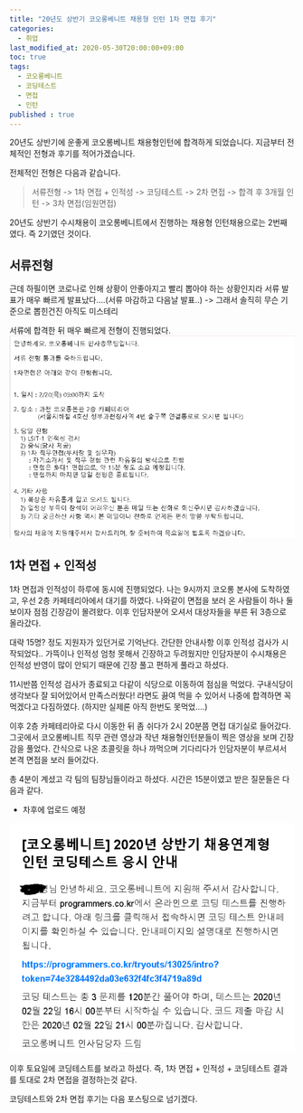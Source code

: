 ```yaml
---
title: "20년도 상반기 코오롱베니트 채용형 인턴 1차 면접 후기"
categories: 
  - 취업
last_modified_at: 2020-05-30T20:00:00+09:00
toc: true
tags: 
  - 코오롱베니트
  - 코딩테스트
  - 면접
  - 인턴
published : true
---
```


20년도 상반기에 운좋게 코오롱베니트 채용형인턴에 합격하게 되었습니다. 지금부터 전체적인 전형과 후기를 적어가겠습니다. 

전체적인 전형은 다음과 같습니다. 
> 서류전형 -> 1차 면접 + 인적성 -> 코딩테스트 -> 2차 면접 -> 합격 후 3개월 인턴 -> 3차 면접(임원면접)

20년도 상반기 수시채용이 코오롱베니트에서 진행하는 채용형 인턴채용으로는 2번째였다. 즉 2기였던 것이다. 

## 서류전형
근데 하필이면 코로나로 인해 상황이 안좋아지고 빨리 뽑아야 하는 상황인지라 서류 발표가 매우 빠르게 발표났다....(서류 마감하고 다음날 발표..) -> 그래서 솔직히 무슨 기준으로 뽑힌건진 아직도 미스테리

서류에 합격한 뒤 매우 빠르게 전형이 진행되었다. <br/>
![서합](/assets/images/면접/코오롱_서합.png)

## 1차 면접 + 인적성

1차 면접과 인적성이 하루에 동시에 진행되었다. 나는 9시까지 코오롱 본사에 도착하였고, 우선 2층 카페테리아에서 대기를 하였다. 나와같이 면접을 보러 온 사람들이 하나 둘 보이자 점점 긴장감이 몰려왔다. 이후 인담자분어 오셔서 대상자들을 부른 뒤 3층으로 올라갔다. 

대략 15명? 정도 지원자가 있던거로 기억난다. 간단한 안내사항 이후 인적성 검사가 시작되었다.. 가뜩이나 인적성 엄청 못해서 긴장하고 두려웠지만 인담자분이 수시채용은 인적성 반영이 많이 안되기 때문에 긴장 풀고 편하게 풀라고 하셨다. 

11시반쯤 인적성 검사가 종료되고 다같이 식당으로 이동하여 점심을 먹었다. 구내식당이 생각보다 잘 되어있어서 만족스러웠다! 라면도 끓여 먹을 수 있어서 나중에 합격하면 꼭 먹겠다고 다짐하였다. (하지만 실제론 아직 한번도 못먹었....)

이후 2층 카페테리아로 다시 이동한 뒤 좀 쉬다가 2시 20분쯤 면접 대기실로 들어갔다. 그곳에서 코오롱베니트 직무 관련 영상과 작년 채용형인턴분들이 찍은 영상을 보며 긴장감을 풀었다. 간식으로 나온 초콜릿을 하나 까먹으며 기다리다가 인담자분이 부르셔서 본격 면접을 보러 들어갔다. 

총 4분이 계셨고 각 팀의 팀장님들이라고 하셨다. 시간은 15분이였고 받은 질문들은 다음과 같다. 
- 차후에 업로드 예정


![코테](/assets/images/면접/코오롱_코테.png)


이후 토요일에 코딩테스트를 보라고 하셨다. 즉, 1차 면접 + 인적성 + 코딩테스트 결과를 토대로 2차 면접을 결정하는것 같다. 

코딩테스트와 2차 면접 후기는 다음 포스팅으로 넘기겠다. 